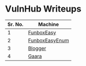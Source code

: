 # VulnHub Writeups

| Sr. No. | Machine                               |
| ------- | ------------------------------------- |
| 1       | [FunboxEasy](FunboxEasy.html)         |
| 2       | [FunboxEasyEnum](FunboxEasyEnum.html) |
| 3       | [Blogger](blogger.html)               |
| 4       | [Gaara](gaara.html)                   |
